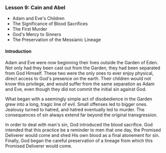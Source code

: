 ### Lesson 9: Cain and Abel

* Adam and Eve&apos;s Children
* The Significance of Blood Sacrifices
* The First Murder
* God&apos;s Mercy to Sinners
* The Preservation of the Messianic Lineage

#### Introduction

Adam and Eve were now beginning their lives outside the Garden of Eden. Not only had they been cast out from the Garden, they had been separated from God Himself. These two were the only ones to ever enjoy physical, direct access to God&apos;s presence on the earth. Their children would not know this privilege, and would suffer from the same separation as Adam and Eve, even though they did not commit the initial sin against God.

What began with a seemingly simple act of disobedience in the Garden grew into a long, tragic line of evil. Small offenses led to bigger ones.  Jealousy turned to hatred, and hatred eventually led to murder. The consequences of sin always extend far beyond the original transgression.

In order to deal with man&apos;s sin, God introduced the blood sacrifice. God intended that this practice be a reminder to men that one day, the Promised Deliverer would come and shed His own blood as a final atonement for sin. Finally, God began the careful preservation of a lineage from which this Promised Deliverer would come.

